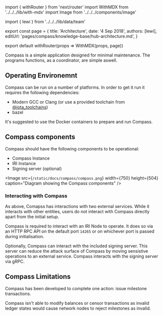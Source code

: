 import { withRouter } from 'next/router'
import WithMDX from '../../../lib/with-mdx'
import Image from '../../../components/image'

import { lewi } from '../../../lib/data/team'

export const page = {
title: 'Architecture',
date: '4 Sep 2018',
authors: [lewi],
editUrl: 'pages/compass/knowledge-base/hub-architecture.md',
}

export default withRouter(props => WithMDX(props, page))

Compass is a simple application designed for minimal maintenance. The programs functions, as a coordinator, are simple aswell.

## Operating Environemnt

Compass can be run on a number of platforms. In order to get it run it requires the following dependencies:
- Modern GCC or Clang (or use a provided toolchain from [@iota_toolchains](https://github.com/iotaledger/toolchains))
- bazel

It's suggested to use the Docker containers to prepare and run Compass. 

## Compass components
Compass should have the following components to be operational: 
- Compass Instance
- IRI Instance
- Signing server (optional)

<Image
src={`/static/docs/compass/compass.png`}
width={750}
height={504}
caption="Diagram showing the Compass components"
/>

### Interacting with Compass 
As above, Comapss has interactions with two external services. While it interacts with other entities, users do not interact with Compass directly apart from the initial setup.

Compass is required to interact with an IRI Node to operate. It does so via an HTTP RPC API on the default port `14265` or on whichever port is passed during initialisation. 

Optionally, Compass can interact with the included signing server. This server can reduce the attack surface of Compass by moving sensistive operations to an external service. Compass interacts with the signing server via gRPC.

## Compass Limitations
Compass has been developed to complete one action: issue milestone transactions. 

Compass isn't able to modify balances or censor transactions as invalid ledger states would cause network nodes to reject milestones as invalid.